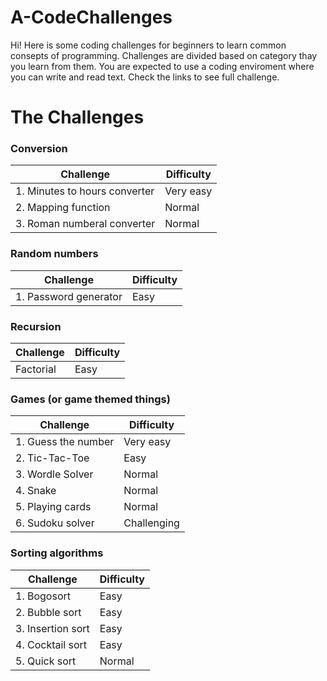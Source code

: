 # A-CodeChallenges
Hi! Here is some coding challenges for beginners to learn common consepts of programming.
Challenges are divided based on category thay you learn from them.
You are expected to use a coding enviroment where you can write and read text.
Check the links to see full challenge.

# The Challenges

### Conversion
| Challenge | Difficulty |
| --- | --- |
| 1. Minutes to hours converter | Very easy |
| 2. Mapping function | Normal |
| 3. Roman numberal converter | Normal |

### Random numbers
| Challenge | Difficulty |
| --- | --- |
| 1. Password generator | Easy |

### Recursion
| Challenge | Difficulty |
| --- | --- |
| Factorial | Easy |

### Games (or game themed things)
| Challenge | Difficulty |
| --- | --- |
| 1. Guess the number | Very easy |
| 2. Tic-Tac-Toe | Easy |
| 3. Wordle Solver | Normal |
| 4. Snake | Normal |
| 5. Playing cards | Normal |
| 6. Sudoku solver | Challenging |

### Sorting algorithms
| Challenge | Difficulty |
| --- | --- |
| 1. Bogosort | Easy |
| 2. Bubble sort | Easy |
| 3. Insertion sort | Easy |
| 4. Cocktail sort | Easy |
| 5. Quick sort | Normal |
